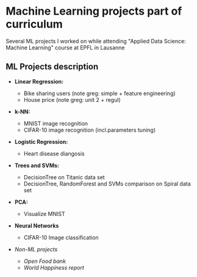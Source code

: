 # Machine Learning projects part of curriculum
Several ML projects I worked on while attending "Applied Data Science: Machine Learning" course at EPFL in Lausanne

## ML Projects description
* **Linear Regression:**
  * Bike sharing users (note greg: simple + feature engineering)
  * House price (note greg: unit 2 + regul)
* **k-NN:**
  * MNIST image recognition
  * CIFAR-10 image recognition (incl.parameters tuning)
* **Logistic Regression:**
  * Heart disease diangosis
* **Trees and SVMs:**
  * DecisionTree on Titanic data set
  * DecisionTree, RandomForest and SVMs comparison on Spiral data set
* **PCA:**
  * Visualize MNIST
* **Neural Networks**
  * CIFAR-10 Image classification

* *Non-ML projects*
  * *Open Food bank*
  * *World Happiness report*
